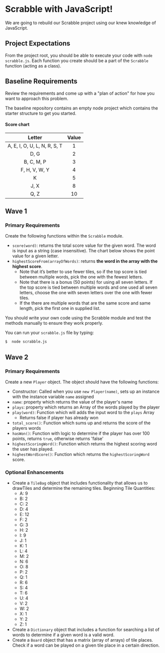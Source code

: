 # Scrabble with JavaScript!
We are going to rebuild our Scrabble project using our knew knowledge of JavaScript.

## Project Expectations

From the project root, you should be able to execute your code with `node scrabble.js`.  Each function you create should be a part of the `Scrabble` function (acting as a class).

## Baseline Requirements
Review the requirements and come up with a "plan of action" for how you want to approach this problem.

The baseline repository contains an empty node project which contains the starter structure to get you started.

#### Score chart

|Letter                        | Value|
|:----------------------------:|:----:|
|A, E, I, O, U, L, N, R, S, T  |   1  |
|D, G                          |   2  |
|B, C, M, P                    |   3  |
|F, H, V, W, Y                 |   4  |
|K                             |   5  |
|J, X                          |   8  |
|Q, Z                          |   10 |


## Wave 1

### Primary Requirements
Create the following functions within the `Scrabble` module.  
- `score(word)`: returns the total score value for the given word. The word is input as a string (case insensitive). The chart below shows the point value for a given letter.
- `highestScoreFrom(arrayOfWords)`: returns **the word in the array with the highest score**.
    - Note that it’s better to use fewer tiles, so if the top score is tied between multiple words, pick the one with the fewest letters.
    - Note that there is a bonus (50 points) for using all seven letters. If the top score is tied between multiple words and one used all seven letters, choose the one with seven letters over the one with fewer tiles.
    - If the there are multiple words that are the same score and same length, pick the first one in supplied list.

You should write your own code using the Scrabble module and test the methods manually to ensure they work properly.  

You can run your `scrabble.js` file by typing:

```bash
$  node scrabble.js
```


## Wave 2

### Primary Requirements
Create a new `Player` object. The object should have the following functions:

- Constructor: Called when you use `new Player(name)`, sets up an instance with the instance variable `name` assigned
- `name`: property which returns the value of the player's name
- `plays`: property which returns an Array of the words played by the player
- `play(word)`: Function which will adds the input word to the `plays` Array
    - Returns false if player has already won
- `total_score()`: Function which sums up and returns the score of the players words
- `hasWon()`: Function with logic to determine if the player has over 100 points, returns `true`, otherwise returns 'false'
- `highestScoringWord()`: Function which returns the highest scoring word the user has played.
- `highestWordScore()`: Function which returns the `highestScoringWord` score.

### Optional Enhancements
- Create a `TileBag` object that includes functionality that allows us to drawTiles and determine the remaining tiles.
Beginning Tile Quantities:
  - A: 9
  - B: 2
  - C: 2
  - D: 4
  - E: 12
  - F: 2
  - G: 3
  - H: 2
  - I: 9
  - J: 1
  - K: 1
  - L: 4
  - M: 2
  - N: 6
  - O: 8
  - P: 2
  - Q: 1
  - R: 6
  - S: 4
  - T: 6
  - U: 4
  - V: 2
  - W: 2
  - X: 1
  - Y: 2
  - Z: 1
- Create a `Dictionary` object that includes a function for searching a list of words to determine if a given word is a valid word.
- Create a `Board` object that has a matrix (array of arrays) of tile places. Check if a word can be played on a given tile place in a certain direction.



